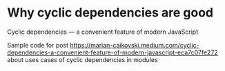 # Why cyclic dependencies are good
Cyclic dependencies — a convenient feature of modern JavaScript

Sample code for post https://marian-caikovski.medium.com/cyclic-dependencies-a-convenient-feature-of-modern-javascript-eca7c07fe272 about uses cases of cyclic dependencies in modules
